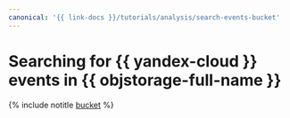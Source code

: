 ```yaml
---
canonical: '{{ link-docs }}/tutorials/analysis/search-events-bucket'
---
```


# Searching for {{ yandex-cloud }} events in {{ objstorage-full-name }}

{% include notitle [bucket](../../../_tutorials/analysis/search-events-bucket.md) %}